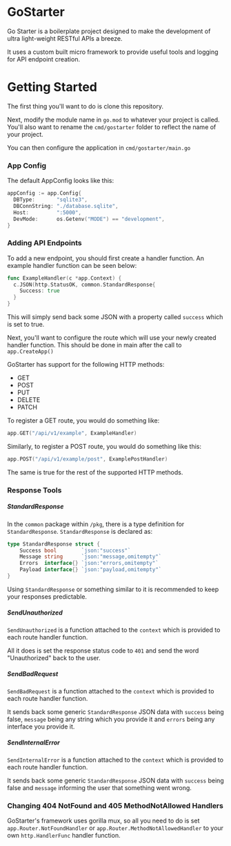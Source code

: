 # GoStarter

Go Starter is a boilerplate project designed to make the development of ultra light-weight RESTful APIs a breeze.

It uses a custom built micro framework to provide useful tools and logging for API endpoint creation.

# Getting Started

The first thing you'll want to do is clone this repository.

Next, modify the module name in `go.mod` to whatever your project is called.
You'll also want to rename the `cmd/gostarter` folder to reflect the name of your project.

You can then configure the application in `cmd/gostarter/main.go`

### App Config
The default AppConfig looks like this:
```go
appConfig := app.Config{
  DBType:       "sqlite3",
  DBConnString: "./database.sqlite",
  Host:         ":5000",
  DevMode:      os.Getenv("MODE") == "development",
}
```

### Adding API Endpoints
To add a new endpoint, you should first create a handler function. An example handler function can be seen below:
```go
func ExampleHandler(c *app.Context) {
  c.JSON(http.StatusOK, common.StandardResponse{
    Success: true
  }
}
```

This will simply send back some JSON with a property called `success` which is set to true.

Next, you'll want to configure the route which will use your newly created handler function.
This should be done in main after the call to `app.CreateApp()`

GoStarter has support for the following HTTP methods:
* GET
* POST
* PUT
* DELETE
* PATCH

To register a GET route, you would do something like:
```go
app.GET("/api/v1/example", ExampleHandler)
```

Similarly, to register a POST route, you would do something like this:
```go
app.POST("/api/v1/example/post", ExamplePostHandler)
```

The same is true for the rest of the supported HTTP methods.

### Response Tools
##### StandardResponse
In the `common` package within `/pkg`, there is a type definition for `StandardResponse`. `StandardResponse` is declared as:
```go
type StandardResponse struct {
	Success bool        `json:"success"`
	Message string      `json:"message,omitempty"`
	Errors  interface{} `json:"errors,omitempty"`
	Payload interface{} `json:"payload,omitempty"`
}
```

Using `StandardResponse` or something similar to it is recommended to keep your responses predictable.

##### SendUnauthorized
`SendUnauthorized` is a function attached to the `context` which is provided to each route handler function.

All it does is set the response status code to `401` and send the word "Unauthorized" back to the user.

##### SendBadRequest
`SendBadRequest` is a function attached to the `context` which is provided to each route handler function.

It sends back some generic `StandardResponse` JSON data with `success` being false, `message` being any string which you provide it and `errors` being any interface you provide it.

##### SendInternalError
`SendInternalError` is a function attached to the `context` which is provided to each route handler function.

It sends back some generic `StandardResponse` JSON data with `success` being false and `message` informing the user that something went wrong.

### Changing 404 NotFound and 405 MethodNotAllowed Handlers
GoStarter's framework uses gorilla mux, so all you need to do is set `app.Router.NotFoundHandler` or `app.Router.MethodNotAllowedHandler` to your own `http.HandlerFunc` handler function.
